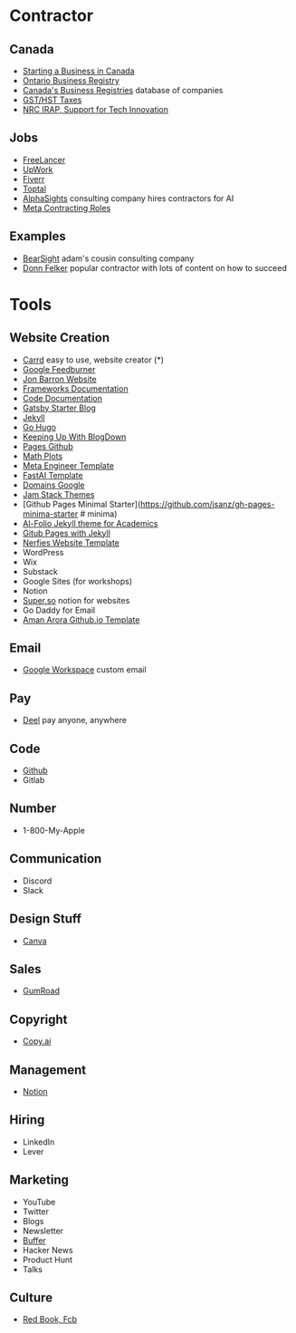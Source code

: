 # Contractor
## Canada
- [Starting a Business in Canada](https://www.canada.ca/en/services/business/start.html)
- [Ontario Business Registry](https://www.ontario.ca/page/ontario-business-registry)
- [Canada's Business Registries](https://beta.canadasbusinessregistries.ca/search) database of companies
- [GST/HST Taxes](https://www.canada.ca/en/revenue-agency/services/tax/businesses/topics/gst-hst-businesses.html)
- [NRC IRAP, Support for Tech Innovation](https://nrc.canada.ca/en/support-technology-innovation)

## Jobs
- [FreeLancer](https://www.freelancer.com/)
- [UpWork](https://www.upwork.com/)
- [Fiverr](https://www.fiverr.com/)
- [Toptal](https://www.toptal.com/)
- [AlphaSights](https://www.alphasights.com/) consulting company hires contractors for AI
- [Meta Contracting Roles](https://ca.meta.talentnet.community/)

## Examples
- [BearSight](https://bearsight.com/) adam's cousin consulting company
- [Donn Felker](https://www.donnfelker.com/) popular contractor with lots of content on how to succeed

# Tools
## Website Creation
- [Carrd](https://carrd.co/) easy to use, website creator (*)
- [Google Feedburner](https://feedburner.google.com/fb/a/myfeeds)
- [Jon Barron Website](https://github.com/jonbarron/website)
- [Frameworks Documentation](https://squidfunk.github.io/mkdocs-material/)
- [Code Documentation](https://readthedocs.org/)
- [Gatsby Starter Blog](https://github.com/gatsbyjs/gatsby-starter-blog)
- [Jekyll](https://jekyllrb.com/)
- [Go Hugo](https://gohugo.io/)
- [Keeping Up With BlogDown](https://maraaverick.rbind.io/2017/10/keeping-up-with-blogdown/)
- [Pages Github](https://pages.github.com/)
- [Math Plots](https://dpananos.github.io/)
- [Meta Engineer Template](https://github.com/d4l3k/fn.lc)
- [FastAI Template](https://www.fast.ai/2020/01/16/fast_template/)
- [Domains Google](https://www.domains.google.com)
- [Jam Stack Themes](https://jamstackthemes.dev/)
- [Github Pages Minimal Starter](https://github.com/jsanz/gh-pages-minima-starter # minima)
- [Al-Folio Jekyll theme for Academics](https://github.com/alshedivat/al-folio)
- [Gitub Pages with Jekyll](https://docs.github.com/en/pages/setting-up-a-github-pages-site-with-jekyll)
- [Nerfies Website Template](https://github.com/nerfies/nerfies.github.io)
- WordPress
- Wix
- Substack
- Google Sites (for workshops)
- Notion
- [Super.so](https://super.so/) notion for websites
- Go Daddy for Email
- [Aman Arora Github.io Template](https://github.com/amaarora/amaarora.github.io)

## Email
- [Google Workspace](https://workspace.google.com/intl/en_ca/) custom email

## Pay
- [Deel](https://www.deel.com/) pay anyone, anywhere

## Code
- [Github]()
- Gitlab

## Number
- 1-800-My-Apple

## Communication
- Discord
- Slack

## Design Stuff
- [Canva](https://www.canva.com/)

## Sales
- [GumRoad](https://gumroad.com/)

## Copyright
- [Copy.ai](https://www.copy.ai/)

## Management
- [Notion](https://www.notion.so/)

## Hiring
- LinkedIn
- Lever

## Marketing
- YouTube
- Twitter 
- Blogs
- Newsletter
- [Buffer](https://buffer.start.page/)
- Hacker News
- Product Hunt
- Talks

## Culture
- [Red Book, Fcb](https://twitter.com/amasad/status/1586758290641285120)
